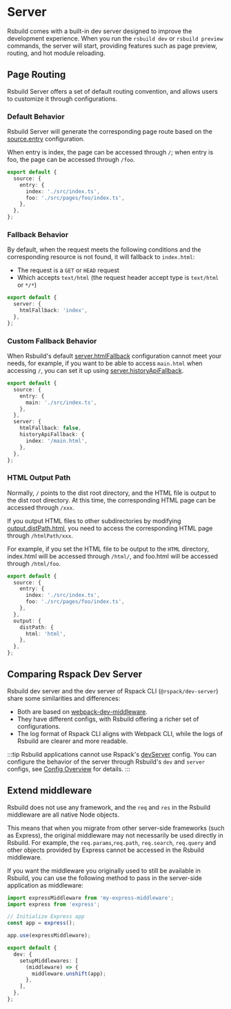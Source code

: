# Server

Rsbuild comes with a built-in dev server designed to improve the development experience. When you run the `rsbuild dev` or `rsbuild preview` commands, the server will start, providing features such as page preview, routing, and hot module reloading.

## Page Routing

Rsbuild Server offers a set of default routing convention, and allows users to customize it through configurations.

### Default Behavior

Rsbuild Server will generate the corresponding page route based on the [source.entry](/config/source/entry) configuration.

When entry is index, the page can be accessed through `/`; when entry is foo, the page can be accessed through `/foo`.

```ts title=rsbuild.config.ts
export default {
  source: {
    entry: {
      index: './src/index.ts',
      foo: './src/pages/foo/index.ts',
    },
  },
};
```

### Fallback Behavior

By default, when the request meets the following conditions and the corresponding resource is not found, it will fallback to `index.html`:

- The request is a `GET` or `HEAD` request
- Which accepts `text/html` (the request header accept type is `text/html` or `*/*`)

```ts title=rsbuild.config.ts
export default {
  server: {
    htmlFallback: 'index',
  },
};
```

### Custom Fallback Behavior

When Rsbuild's default [server.htmlFallback](/config/server/html-fallback) configuration cannot meet your needs, for example, if you want to be able to access `main.html` when accessing `/`, you can set it up using [server.historyApiFallback](/config/server/history-api-fallback).

```ts title=rsbuild.config.ts
export default {
  source: {
    entry: {
      main: './src/index.ts',
    },
  },
  server: {
    htmlFallback: false,
    historyApiFallback: {
      index: '/main.html',
    },
  },
};
```

### HTML Output Path

Normally, `/` points to the dist root directory, and the HTML file is output to the dist root directory. At this time, the corresponding HTML page can be accessed through `/xxx`.

If you output HTML files to other subdirectories by modifying [output.distPath.html](/config/output/dist-path), you need to access the corresponding HTML page through `/htmlPath/xxx`.

For example, if you set the HTML file to be output to the `HTML` directory, index.html will be accessed through `/html/`, and foo.html will be accessed through `/html/foo`.

```ts
export default {
  source: {
    entry: {
      index: './src/index.ts',
      foo: './src/pages/foo/index.ts',
    },
  },
  output: {
    distPath: {
      html: 'html',
    },
  },
};
```

## Comparing Rspack Dev Server

Rsbuild dev server and the dev server of Rspack CLI (`@rspack/dev-server`) share some similarities and differences:

- Both are based on [webpack-dev-middleware](https://github.com/webpack/webpack-dev-middleware).
- They have different configs, with Rsbuild offering a richer set of configurations.
- The log format of Rspack CLI aligns with Webpack CLI, while the logs of Rsbuild are clearer and more readable.

:::tip
Rsbuild applications cannot use Rspack's [devServer](https://rspack.dev/config/dev-server) config. You can configure the behavior of the server through Rsbuild's `dev` and `server` configs, see [Config Overview](/config/index) for details.
:::

## Extend middleware

Rsbuild does not use any framework, and the `req` and `res` in the Rsbuild middleware are all native Node objects.

This means that when you migrate from other server-side frameworks (such as Express), the original middleware may not necessarily be used directly in Rsbuild. For example, the `req.params`,`req.path`, `req.search`, `req.query` and other objects provided by Express cannot be accessed in the Rsbuild middleware.

If you want the middleware you originally used to still be available in Rsbuild, you can use the following method to pass in the server-side application as middleware:

```ts title="rsbuild.config.ts"
import expressMiddleware from 'my-express-middleware';
import express from 'express';

// Initialize Express app
const app = express();

app.use(expressMiddleware);

export default {
  dev: {
    setupMiddlewares: [
      (middleware) => {
        middleware.unshift(app);
      },
    ],
  },
};
```
